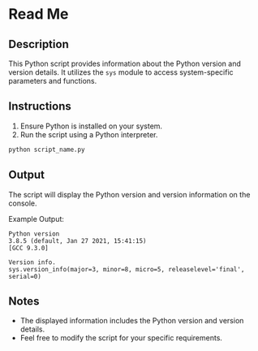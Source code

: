 # Read Me

## Description
This Python script provides information about the Python version and version details. It utilizes the `sys` module to access system-specific parameters and functions.

## Instructions
1. Ensure Python is installed on your system.
2. Run the script using a Python interpreter.

```bash
python script_name.py
```

## Output
The script will display the Python version and version information on the console.

Example Output:
```
Python version
3.8.5 (default, Jan 27 2021, 15:41:15)
[GCC 9.3.0]

Version info.
sys.version_info(major=3, minor=8, micro=5, releaselevel='final', serial=0)
```

## Notes
- The displayed information includes the Python version and version details.
- Feel free to modify the script for your specific requirements.